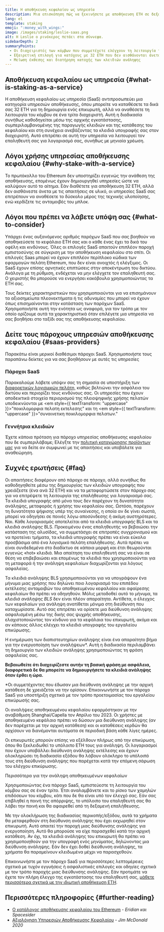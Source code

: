 ```yaml
---
title: Η αποθήκευση κεφαλαίου ως υπηρεσία
description: Μια επισκόπηση πώς να ξεκινήσετε με αποθήκευση ETH σε δεξαμενή
lang: el
template: staking
emoji: ":money_with_wings:"
image: /images/staking/leslie-saas.png
alt: Η Leslie ο ρινόκερος πετάει στα σύννεφα.
sidebarDepth: 2
summaryPoints:
  - Οι διαχειριστές των κόμβων που συμμετέχετε ελέγχουν τη λειτουργία του λογισμικού σας επαλήθευσης
  - Εξαιρετική επιλογή για κατόχους με 32 ETH που δεν αισθάνονται άνετα με την τεχνική πολυπλοκότητα της λειτουργίας ενός κόμβου
  - Μείωση έκθεσης και διατήρηση κατοχής των κλειδιών ανάληψης
---
```


## Αποθήκευση κεφαλαίου ως υπηρεσία {#what-is-staking-as-a-service}

Η αποθήκευση κεφαλαίου ως υπηρεσία (SaaS) αντιπροσωπεύει μια κατηγορία υπηρεσιών αποθήκευσης, όπου μπορείτε να καταθέσετε τα δικά σας 32 ETH για τη δημιουργία ενός επικυρωτή, αλλά να αναθέσετε τη λειτουργία του κόμβου σε ένα τρίτο διαχειριστή. Αυτή η διαδικασία συνήθως καθοδηγείται μέσω της αρχικής εγκατάστασης, συμπεριλαμβανομένης της παραγωγής κλειδιών και της κατάθεσης του κεφαλαίου και στη συνέχεια ανεβάζοντας τα κλειδιά υπογραφής σας στον διαχειριστή. Αυτό επιτρέπει σε αυτή την υπηρεσία να λειτουργεί τον επαληθευτή σας για λογαριασμό σας, συνήθως με μηνιαία χρέωση.

## Λόγοι χρήσης υπηρεσίας αποθήκευσης κεφαλαίου {#why-stake-with-a-service}

Το πρωτόκολλο του Ethereum δεν υποστηρίζει εγγενώς την ανάθεση της αποθήκευσης, επομένως έχουν δημιουργηθεί υπηρεσίες ώστε να καλύψουν αυτό το αίτημα. Εάν διαθέτετε για αποθήκευση 32 ETH, αλλά δεν αισθάνεστε άνετα με τις απαιτήσεις σε υλικό, οι υπηρεσίες SaaS σας επιτρέπουν να αναθέσετε το δύσκολο μέρος της τεχνικής υλοποίησης, ενώ κερδίζετε τις ανταμοιβές του μπλοκ.

<CardGrid>
  <Card title="Ο επαληθευτής σας" emoji=":desktop_computer:" description="Deposit your own 32 ETH to activate your own set of signing keys that will participate in Ethereum consensus. Monitor your progress with dashboards to watch those ETH rewards accumulate." />
  <Card title="Εύκολη έναρξη" emoji="🏁" description="Forget about hardware specs, setup, node maintenance and upgrades. SaaS providers let you outsource the hard part by uploading your own signing credentials, allowing them to run a validator on your behalf, for a small cost." />
  <Card title="Περιορίστε τον κίνδυνο" emoji=":shield:" description="In many cases users do not have to give up access to the keys that enable withdrawing or transferring staked funds. These are different from the signing keys, and can be stored separately to limit (but not eliminate) your risk as a staker." />
</CardGrid>

<StakingComparison page="saas" />

## Λόγοι που πρέπει να λάβετε υπόψη σας {#what-to-consider}

Υπάρχει ένας αυξανόμενος αριθμός παρόχων SaaS που σας βοηθούν να αποθηκεύσετε το κεφάλαιο ETH σας και ο κάθε ένας έχει τα δικά του οφέλη και κινδύνους. Όλες οι επιλογές SaaS απαιτούν επιπλέον παροχή εμπιστοσύνης σε σύγκριση με την αποθήκευση κεφαλαίου στο σπίτι. Οι επιλογές Saas μπορεί να έχουν επιπλέον περίπλοκο κώδικα των εφαρμογών πελάτη Ethereum, που δεν είναι ανοιχτός ή ελέγξιμος. Οι SaaS έχουν επίσης αρνητικές επιπτώσεις στην αποκέντρωση του δικτύου. Ανάλογα με τη ρύθμιση, ενδέχεται να μην ελέγχετε τον επαληθευτή σας. Ο χειριστής θα μπορούσε να ενεργήσει κακόβουλα χρησιμοποιώντας τα ETH σας.

Τους δείκτες χαρακτηριστικών που χρησιμοποιούνται για να επισημάνουν τα αξιοσημείωτα πλεονεκτήματα ή τις αδυναμίες που μπορεί να έχουν όπως επισημαίνονται στην κατάσταση των παρόχων SaaS. Χρησιμοποιήστε αυτή την ενότητα ως αναφορά, για τον τρόπο με τον οποίο ορίζουμε αυτά τα χαρακτηριστικά όταν επιλέγετε μια υπηρεσία να σας βοηθήσει στο ταξίδι σας της αποθήκευσης κεφαλαίου.

<StakingConsiderations page="saas" />

## Δείτε τους πάροχους υπηρεσιών αποθήκευσης κεφαλαίου {#saas-providers}

Παρακάτω είναι μερικοί διαθέσιμοι πάροχοι SaaS. Χρησιμοποιήστε τους παραπάνω δείκτες για να σας βοηθήσουν με αυτές τις υπηρεσίες

<ProductDisclaimer />

### Πάροχοι SaaS

<StakingProductsCardGrid category="saas" />

Παρακαλούμε λάβετε υπόψιν σας τη σημασία σε υποστήριξη των [διαφορετικών λογισμικών πελάτη](/developers/docs/nodes-and-clients/client-diversity/), καθώς βελτιώνει την ασφάλεια του δικτύου και περιορίζει τους κινδύνους σας. Οι υπηρεσίες που έχουν αποδεικτικά στοιχεία περιορισμού της πλειοψηφικής χρήσης πελατών υποδεικνύονται με <em style={{ textTransform: "uppercase" }}>"ποικιλομορφια πελατη εκτελεσης"</em> και τη <em style={{ textTransform: "uppercase" }}>"συναινετικη ποικιλομορφια πελατων."</em>

### Γεννήτρια κλειδιών

<StakingProductsCardGrid category="keyGen" />

Έχετε κάποια πρόταση για πάροχο υπηρεσίας αποθήκευσης κεφαλαίου που δε συμπεριλάβαμε; Ελέγξτε την [πολιτική καταχώρησης προϊόντων μας](/contributing/adding-staking-products/) για να δείτε αν συμφωνεί με τις απαιτήσεις και υποβάλετε για αναθεώρηση.

## Συχνές ερωτήσεις {#faq}

<ExpandableCard title="Ποιος κρατάει τα κλειδιά μου;" eventCategory="SaasStaking" eventName="clicked who holds my keys">
Οι απαιτήσεις διαφέρουν από πάροχο σε πάροχο, αλλά συνήθως θα καθοδηγηθείτε μέσω της δημιουργίας των κλειδιών υπογραφής που χρειάζεστε (ένα ανά 32 ETH) και να τα μεταφορτώσετε στον πάροχο σας για να επιτρέψετε τη λειτουργία της επαλήθευσης για λογαριασμό σας. Τα κλειδιά υπογραφής από μόνα τους δεν παρέχουν τη δυνατότητα ανάληψης, μεταφοράς ή χρήσης του κεφαλαίου σας. Ωστόσο, παρέχουν τη δυνατότητα ψήφισης υπέρ της συναίνεσης, η οποία αν δε γίνει σωστά, μπορεί να οδηγήσει σε ποινές λόγω αποσύνδεσης ή ακόμη αυστηρότερες.
</ExpandableCard>

<ExpandableCard title="Υπάρχουν δύο σετ κλειδιών;" eventCategory="SaasStaking" eventName="clicked so there are two sets of keys">
Ναι. Κάθε λογαριασμός αποτελείται από τα κλειδιά <em>υπογραφής</em> BLS και τα κλειδιά <em>ανάληψης</em> BLS. Προκειμένου ένας επαληθευτής να βεβαιώσει την κατάσταση της αλυσίδας, να συμμετάσχει σε επιτροπές συγχρονισμού και να προτείνει τμήματα, τα κλειδιά υπογραφής πρέπει να είναι εύκολα προσβάσιμα από ένα λογισμικό πελάτη επαλήθευσης. Αυτά πρέπει να είναι συνδεδεμένα στο διαδίκτυο σε κάποια μορφή και έτσι θεωρούνται εγγενώς «hot» κλειδιά. Μια απαίτηση του επαληθευτή σας να είναι σε θέση να επιβεβαιώσει και επομένως τα κλειδιά που χρησιμοποιούνται για τη μεταφορά ή την ανάληψη κεφαλαίων διαχωρίζονται για λόγους ασφαλείας.

Τα κλειδιά ανάληψης BLS χρησιμοποιούνται για να υπογράψουν ένα μήνυμα μιας χρήσης που δηλώνει ποιο λογαριασμό του επιπέδου εκτέλεσης ανταμοιβών του αποθηκευμένου κεφαλαίου και αφαίρεσης κεφαλαίων θα πρέπει να οδηγηθούν. Μόλις μεταδοθεί αυτό το μήνυμα, τα <em>κλειδιά ανάληψης BLS</em> δεν είναι πλέον απαραίτητα. Αντίθετα, ο έλεγχος των κεφαλαίων για ανάληψη ανατίθεται μόνιμα στη διεύθυνση που καταχωρίσατε. Αυτό σας επιτρέπει να ορίσετε μια διεύθυνση ανάληψης ασφαλισμένη μέσω της δικής σας ψυχρής αποθήκευσης, ελαχιστοποιώντας τον κίνδυνο για τα κεφάλαια του επικυρωτή, ακόμα και αν κάποιος άλλος ελέγχει τα κλειδιά υπογραφής του εργαλείου επικύρωσης.

Η ενημέρωση των διαπιστευτηρίων ανάληψης είναι ένα απαραίτητο βήμα για την ενεργοποίηση των αναλήψεων\*. Αυτή η διαδικασία περιλαμβάνει τη δημιουργία των κλειδιών ανάληψης χρησιμοποιώντας τη φράση ασφαλείας σας.

<strong>Βεβαιωθείτε ότι διαχειρίζεστε αυτήν τη βασική φράση με ασφάλεια, διαφορετικά δε θα μπορείτε να δημιουργήσετε τα κλειδιά ανάληψης όταν έρθει η ώρα.</strong>

\*Οι συμμετέχοντες που έδωσαν μια διεύθυνση ανάληψης με την αρχική κατάθεση δε χρειάζεται να την ορίσουν. Επικοινωνήστε με τον πάροχο SaaS για υποστήριξη σχετικά με τον τρόπο προετοιμασίας του εργαλείου επικύρωσής σας.
</ExpandableCard>

<ExpandableCard title="Πότε μπορώ να αποσύρω το κεφάλαιό μου;" eventCategory="SaasStaking" eventName="clicked when can I withdraw">
Οι αναλήψεις αποθηκευμένου κεφαλαίου εφαρμόστηκαν με την αναβάθμιση Shanghai/Capella τον Απρίλιο του 2023. Οι χρήστες με αποθηκευμένο κεφάλαιο πρέπει να δώσουν μια διεύθυνση ανάληψης (αν δεν παρέχεται με την αρχική κατάθεση) και οι καταθέσεις κερδών θα αρχίσουν να διανέμονται αυτόματα σε περιοδική βάση κάθε λίγες ημέρες.

Οι επικυρωτές μπορούν επίσης να εξέλθουν πλήρως από την επικύρωση, όπου θα ξεκλειδωθεί το υπόλοιπο ETH τους για ανάληψη. Οι λογαριασμοί που έχουν υποβάλλει διεύθυνση ανάληψης εκτέλεσης και έχουν ολοκληρώσει τη διαδικασία εξόδου θα λάβουν ολόκληρο το υπόλοιπό τους στη διεύθυνση ανάληψης που παρέχεται κατά την επόμενη σάρωση του ελέγχου επικύρωσης.

<ButtonLink href="/staking/withdrawals/">Περισσότερα για την ανάληψη αποθηκευμένων κεφαλαίων</ButtonLink>
</ExpandableCard>

<ExpandableCard title="Τι συμβαίνει εάν επιβληθεί η ποινή της απόρριψης;" eventCategory="SaasStaking" eventName="clicked what happens if I get slashed">
Χρησιμοποιώντας ένα πάροχο SaaS, εμπιστεύεστε τη λειτουργία του κόμβου σας σε έναν τρίτο. Έτσι αναλαμβάνετε και το ρίσκο των χαμηλών επιδόσεων του κόμβου, κάτι που δε θα είναι υπό τον έλεγχό σας. Εάν σας επιβληθεί η ποινή της απόρριψης, το υπόλοιπο του επαληθευτή σας θα λάβει την ποινή και θα αφαιρεθεί από τη δεξαμενή επαλήθευσης.

Με την ολοκλήρωση της διαδικασίας περικοπής/εξόδου, αυτά τα χρήματα θα μεταφερθούν στη διεύθυνση ανάληψης που έχει εκχωρηθεί στον επικυρωτή. Αυτό απαιτεί την παροχή μιας διεύθυνσης ανάληψης για ενεργοποίηση. Αυτό θα μπορούσε να είχε παρασχεθεί κατά την αρχική κατάθεση. Αν όχι, τα κλειδιά ανάληψης του επικυρωτή θα πρέπει να χρησιμοποιηθούν για την υπογραφή ενός μηνύματος, δηλώνοντας μια διεύθυνση ανάληψης. Εάν δεν έχει δοθεί διεύθυνση ανάληψης, τα χρήματα θα παραμείνουν κλειδωμένα μέχρι να παρασχεθούν.

Επικοινωνήστε με τον πάροχο SaaS για περισσότερες λεπτομέρειες σχετικά με τυχόν εγγυήσεις ή ασφαλιστικές επιλογές και οδηγίες σχετικά με τον τρόπο παροχής μιας διεύθυνσης ανάληψης. Εάν προτιμάτε να έχετε τον πλήρη έλεγχο της εγκατάστασης του επαληθευτή σας, <a href="/staking/solo/">μάθετε περισσότερα σχετικά με την ιδιωτική αποθήκευση ETH</a>.
</ExpandableCard>

## Περισσότερες πληροφορίες {#further-reading}

- [Ο κατάλογος αποθήκευσης κεφαλαίου του Ethereum](https://www.staking.directory/) - _Eridian και Spacesider_
- [Αξιολόγηση Υπηρεσιών Αποθήκευσης Κεφαλαίου](https://www.attestant.io/posts/evaluating-staking-services/) - _Jim McDonald 2020_

